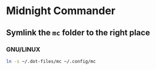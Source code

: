 Midnight Commander
==================

## Symlink the `mc` folder to the right place
### GNU/LINUX
```bash
ln -s ~/.dot-files/mc ~/.config/mc
```
